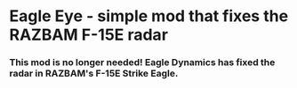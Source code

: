 # Eagle Eye - simple mod that fixes the RAZBAM F-15E radar

### This mod is no longer needed! Eagle Dynamics has fixed the radar in RAZBAM's F-15E Strike Eagle.
